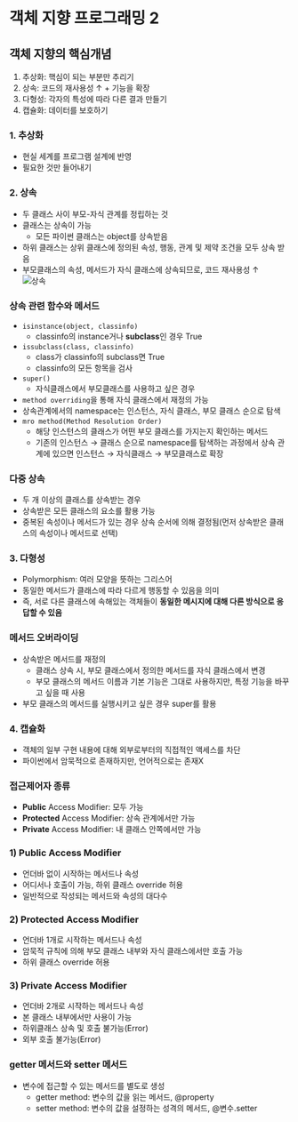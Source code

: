 # 객체 지향 프로그래밍 2
## 객체 지향의 핵심개념
1. 추상화: 핵심이 되는 부분만 추리기
2. 상속: 코드의 재사용성 &uarr; + 기능을 확장
3. 다형성: 각자의 특성에 따라 다른 결과 만들기
4. 캡슐화: 데이터를 보호하기

### 1. 추상화
- 현실 세계를 프로그램 설계에 반영
- 필요한 것만 들어내기

### 2. 상속
- 두 클래스 사이 부모-자식 관계를 정립하는 것
- 클래스는 상속이 가능
  - 모든 파이썬 클래스는 object를 상속받음
- 하위 클래스는 상위 클래스에 정의된 속성, 행동, 관계 및 제약 조건을 모두 상속 받음
- 부모클래스의 속성, 메서드가 자식 클래스에 상속되므로, 코드 재사용성 &uarr;  
![상속](https://user-images.githubusercontent.com/108309396/215633376-c5ecfe1a-9631-472e-899b-d59e89abf057.png)

### 상속 관련 함수와 메서드
- `isinstance(object, classinfo)`
  - classinfo의 instance거나 **subclass**인 경우 True
- `issubclass(class, classinfo)`
  - class가 classinfo의 subclass면 True
  - classinfo의 모든 항목을 검사
- `super()`
  - 자식클래스에서 부모클래스를 사용하고 싶은 경우
- `method overriding`을 통해 자식 클래스에서 재정의 가능
- 상속관계에서의 namespace는 인스턴스, 자식 클래스, 부모 클래스 순으로 탐색
- `mro method(Method Resolution Order)`
  - 해당 인스턴스의 클래스가 어떤 부모 클래스를 가지는지 확인하는 메서드
  - 기존의 인스턴스 &rarr; 클래스 순으로 namespace를 탐색하는 과정에서 상속 관계에 있으면 인스턴스 &rarr; 자식클래스 &rarr; 부모클래스로 확장

### 다중 상속
- 두 개 이상의 클래스를 상속받는 경우
- 상속받은 모든 클래스의 요소를 활용 가능
- 중복된 속성이나 메서드가 있는 경우 상속 순서에 의해 결정됨(먼저 상속받은 클래스의 속성이나 메서드로 선택)

### 3. 다형성
- Polymorphism: 여러 모양을 뜻하는 그리스어
- 동일한 메서드가 클래스에 따라 다르게 행동할 수 있음을 의미
- 즉, 서로 다른 클래스에 속해있는 객체들이 **동일한 메시지에 대해 다른 방식으로 응답할 수 있음**

### 메서드 오버라이딩
- 상속받은 메서드를 재정의
  - 클래스 상속 시, 부모 클래스에서 정의한 메서드를 자식 클래스에서 변경
  - 부모 클래스의 메서드 이름과 기본 기능은 그대로 사용하지만, 특정 기능을 바꾸고 싶을 때 사용
- 부모 클래스의 메서드를 실행시키고 싶은 경우 super를 활용

### 4. 캡슐화
- 객체의 일부 구현 내용에 대해 외부로부터의 직접적인 액세스를 차단
- 파이썬에서 암묵적으로 존재하지만, 언어적으로는 존재X

### 접근제어자 종류
- **Public** Access Modifier: 모두 가능
- **Protected** Access Modifier: 상속 관계에서만 가능
- **Private** Access Modifier: 내 클래스 안쪽에서만 가능

### 1) Public Access Modifier
- 언더바 없이 시작하는 메서드나 속성
- 어디서나 호출이 가능, 하위 클래스 override 허용
- 일반적으로 작성되는 메서드와 속성의 대다수

### 2) Protected Access Modifier
- 언더바 1개로 시작하는 메서드나 속성
- 암묵적 규칙에 의해 부모 클래스 내부와 자식 클래스에서만 호출 가능
- 하위 클래스 override 허용

### 3) Private Access Modifier
- 언더바 2개로 시작하는 메서드나 속성
- 본 클래스 내부에서만 사용이 가능
- 하위클래스 상속 및 호출 불가능(Error)
- 외부 호출 불가능(Error)

### getter 메서드와 setter 메서드
- 변수에 접근할 수 있는 메서드를 별도로 생성
  - getter method: 변수의 값을 읽는 메서드, @property
  - setter method: 변수의 값을 설정하는 성격의 메서드, @변수.setter